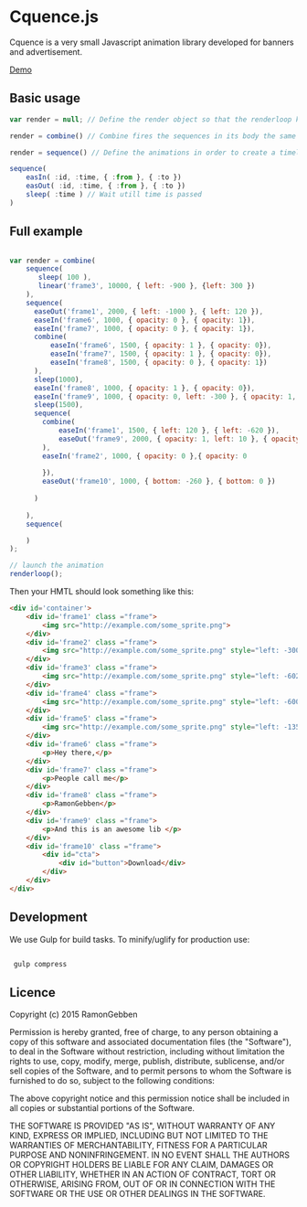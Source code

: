 

# Cquence.js

Cquence is a very small Javascript animation library developed for banners and advertisement.

[Demo](http://ramongebben.github.io/Cquence)

## Basic usage

```javascript
var render = null; // Define the render object so that the renderloop knows what to render.

render = combine() // Combine fires the sequences in its body the same time

render = sequence() // Define the animations in order to create a timeline

sequence(
	easIn( :id, :time, { :from }, { :to })
	easOut( :id, :time, { :from }, { :to })
	sleep( :time ) // Wait utill time is passed
)

```


## Full example

```javascript

var render = combine(     
	sequence( 
	   sleep( 100 ),
	   linear('frame3', 10000, { left: -900 }, {left: 300 })
	),
	sequence(
	  easeOut('frame1', 2000, { left: -1000 }, { left: 120 }),
	  easeIn('frame6', 1000, { opacity: 0 }, { opacity: 1}),
	  easeIn('frame7', 1000, { opacity: 0 }, { opacity: 1}),
	  combine(
	      easeIn('frame6', 1500, { opacity: 1 }, { opacity: 0}),
	      easeIn('frame7', 1500, { opacity: 1 }, { opacity: 0}),
	      easeIn('frame8', 1500, { opacity: 0 }, { opacity: 1})
	  ),
	  sleep(1000),
	  easeIn('frame8', 1000, { opacity: 1 }, { opacity: 0}),
	  easeIn('frame9', 1000, { opacity: 0, left: -300 }, { opacity: 1, left: 10}),
	  sleep(1500),
	  sequence(
	    combine(
	        easeIn('frame1', 1500, { left: 120 }, { left: -620 }),
	        easeOut('frame9', 2000, { opacity: 1, left: 10 }, { opacity: 0, left: -300 })
	    ),
	    easeIn('frame2', 1000, { opacity: 0 },{ opacity: 0
	    
	    }),
	    easeOut('frame10', 1000, { bottom: -260 }, { bottom: 0 })
	    
	  )
	  
	),
	sequence(

	)
);

// launch the animation
renderloop();

```

Then your HMTL should look something like this: 

```html
<div id='container'>
    <div id='frame1' class ="frame">
        <img src="http://example.com/some_sprite.png">
    </div>
    <div id='frame2' class ="frame">
        <img src="http://example.com/some_sprite.png" style="left: -300px; top: 40px;">
    </div>
    <div id='frame3' class ="frame">
        <img src="http://example.com/some_sprite.png" style="left: -602px">
    </div>
    <div id='frame4' class ="frame">
        <img src="http://example.com/some_sprite.png" style="left: -600px;">
    </div>
    <div id='frame5' class ="frame">
        <img src="http://example.com/some_sprite.png" style="left: -1350px;">
    </div>
    <div id='frame6' class ="frame">
        <p>Hey there,</p>
    </div>
    <div id='frame7' class ="frame">
        <p>People call me</p>
    </div>
    <div id='frame8' class ="frame">
        <p>RamonGebben</p>
    </div>
    <div id='frame9' class ="frame">
        <p>And this is an awesome lib </p>
    </div>
    <div id='frame10' class ="frame">
        <div id="cta">
            <div id="button">Download</div>
        </div>
    </div>
</div>
```


## Development

We use Gulp for build tasks.
To minify/uglify for production use:

```bash

 gulp compress

```


## Licence

 Copyright (c) 2015 RamonGebben

 Permission is hereby granted, free of charge, to any person
 obtaining a copy of this software and associated documentation
 files (the "Software"), to deal in the Software without
 restriction, including without limitation the rights to use,
 copy, modify, merge, publish, distribute, sublicense, and/or sell
 copies of the Software, and to permit persons to whom the
 Software is furnished to do so, subject to the following
 conditions:

 The above copyright notice and this permission notice shall be
 included in all copies or substantial portions of the Software.

 THE SOFTWARE IS PROVIDED "AS IS", WITHOUT WARRANTY OF ANY KIND,
 EXPRESS OR IMPLIED, INCLUDING BUT NOT LIMITED TO THE WARRANTIES
 OF MERCHANTABILITY, FITNESS FOR A PARTICULAR PURPOSE AND
 NONINFRINGEMENT. IN NO EVENT SHALL THE AUTHORS OR COPYRIGHT
 HOLDERS BE LIABLE FOR ANY CLAIM, DAMAGES OR OTHER LIABILITY,
 WHETHER IN AN ACTION OF CONTRACT, TORT OR OTHERWISE, ARISING
 FROM, OUT OF OR IN CONNECTION WITH THE SOFTWARE OR THE USE OR
 OTHER DEALINGS IN THE SOFTWARE.

